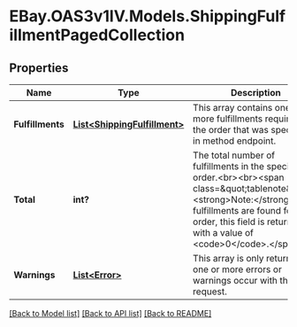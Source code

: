 # EBay.OAS3v1IV.Models.ShippingFulfillmentPagedCollection
## Properties

Name | Type | Description | Notes
------------ | ------------- | ------------- | -------------
**Fulfillments** | [**List&lt;ShippingFulfillment&gt;**](ShippingFulfillment.md) | This array contains one or more fulfillments required for the order that was specified in method endpoint. | [optional] 
**Total** | **int?** | The total number of fulfillments in the specified order.&lt;br&gt;&lt;br&gt;&lt;span class&#x3D;\&quot;tablenote\&quot;&gt;&lt;strong&gt;Note:&lt;/strong&gt; If no fulfillments are found for the order, this field is returned with a value of &lt;code&gt;0&lt;/code&gt;.&lt;/span&gt; | [optional] 
**Warnings** | [**List&lt;Error&gt;**](Error.md) | This array is only returned if one or more errors or warnings occur with the call request. | [optional] 

[[Back to Model list]](../README.md#documentation-for-models) [[Back to API list]](../README.md#documentation-for-api-endpoints) [[Back to README]](../README.md)

